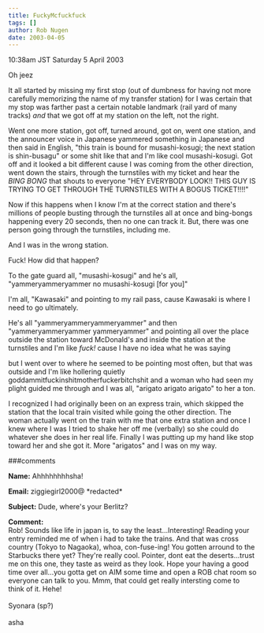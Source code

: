 ```yaml
---
title: FuckyMcfuckfuck
tags: []
author: Rob Nugen
date: 2003-04-05
---
```


<p class=date>10:38am JST Saturday 5 April 2003</p>

<p>Oh jeez</p>

<p>It all started by missing my first stop (out of dumbness for having
not more carefully memorizing the name of my transfer station) for I
was certain that my stop was farther past a certain notable landmark
(rail yard of many tracks) <em>and</em> that we got off at my station
on the left, not the right.</p>

<p>Went one more station, got off, turned around, got on, went one
station, and the announcer voice in Japanese yammered something in
Japanese and then said in English, "this train is bound for
musashi-kosugi; the next station is shin-busagu" or some shit like
that and I'm like cool musashi-kosugi.  Got off and it looked a bit
different cause I was coming from the other direction, went down the
stairs, through the turnstiles with my ticket and hear the <em>BING
BONG</em> that shouts to everyone "HEY EVERYBODY LOOK!! THIS GUY IS
TRYING TO GET THROUGH THE TURNSTILES WITH A BOGUS TICKET!!!!"</p>

<p>Now if this happens when I know I'm at the correct station and
there's millions of people busting through the turnstiles all at once
and bing-bongs happening every 20 seconds, then no one can track it.
But, there was one person going through the turnstiles, including
me.</p>

<p>And I was in the wrong station.</p>

<p>Fuck!  How did that happen?</p>

<p>To the gate guard all, "musashi-kosugi" and he's all,
"yammeryammeryammer no musashi-kosugi [for you]"</p>

<p>I'm all, "Kawasaki" and pointing to my rail pass, cause Kawasaki is
where I need to go ultimately.</p>

<p>He's all "yammeryammeryammeryammer" and then "yammeryammeryammer
yammeryammer" and pointing all over the place outside the station
toward McDonald's and inside the station at the turnstiles and I'm
like <em>fuck!</em> cause I have no idea what he was saying</p>

<p>but I went over to where he seemed to be pointing most often, but
that was outside and I'm like hollering quietly
goddammitfuckinshitmotherfuckerbitchshit and a woman who had seen my
plight guided me through and I was all, "arigato arigato arigato" to
her a ton.</p>

<p>I recognized I had originally been on an express train, which
skipped the station that the local train visited while going the other
direction.  The woman actually went on the train with me that one
extra station and once I knew where I was I tried to shake her off me
(verbally) so she could do whatever she does in her real life.
Finally I was putting up my hand like stop toward her and she got it.
More "arigatos" and I was on my way.</p>

###comments


<p><b>Name:</b> Ahhhhhhhhsha!

<p><b>Email:</b> ziggiegirl2000@ *redacted*

<p><b>Subject:</b> Dude, where's your Berlitz?

<p><b>Comment:</b>
<br>Rob! Sounds like life in japan is, to say the least...Interesting! Reading your entry reminded me of when i had to take the trains. And that was cross country (Tokyo to Nagaoka), whoa, con-fuse-ing! You gotten arround to the Starbucks there yet? They're really cool. Pointer, dont eat the deserts...trust me on this one, they taste as weird as they look. Hope your having a good time over all...you gotta get on AIM some time and open a ROB chat room so everyone can talk to you. Mmm, that could get really intersting come to think of it. Hehe!<br>
<br>
Syonara (sp?)<br>
<br>
asha

